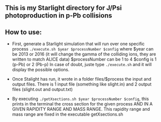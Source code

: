 ## This is my Starlight directory for J/Psi photoproduction in p-Pb collisions

## How to use:

- First, generate a Starlight simulation that will run over one specific process
```./execute.sh $year $processNumber $config```
where $year can be 2013 or 2016 (it will change the gamma of the colliding ions, they are written to match ALICE data)
$processNumber can be 1 to 4
$config is 1 (p-Pb) or 2 (Pb-p)
In case of doubt, juste type ```./execute.sh``` and it will display the possible options.

- Once Stalight has run, it wrote in a folder files/$process the input and output files. There is 1 input file (something like slight.in) and 2 output files (slight.out and output.txt)

- By executing ```./getXsections.sh $year $processNumber $config```, this prints in the terminal the cross section for the given process AND IN A GIVEN RAPIDITY RANGE AND MASS RANGE. This rapidity range and mass range are fixed in the executable getXsections.sh
